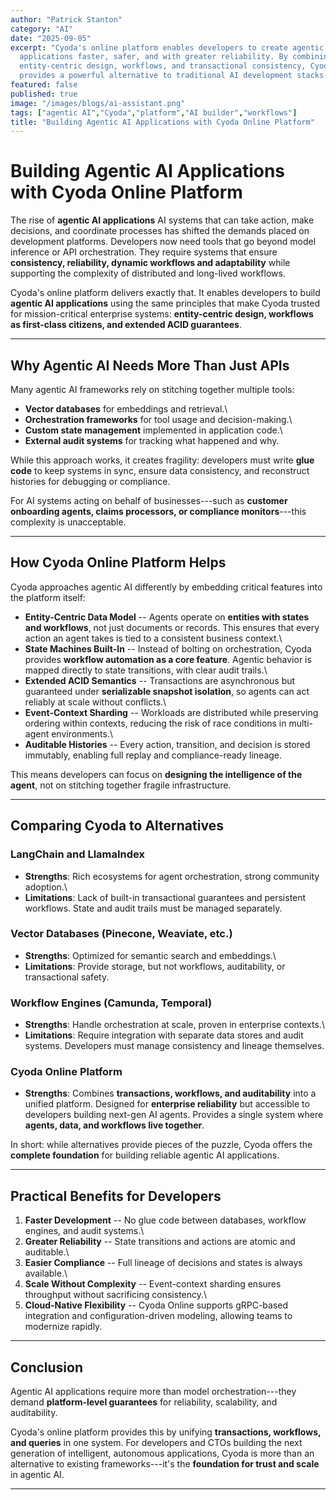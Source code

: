 ```yaml
---
author: "Patrick Stanton"
category: "AI"
date: "2025-09-05"
excerpt: "Cyoda's online platform enables developers to create agentic AI
  applications faster, safer, and with greater reliability. By combining
  entity-centric design, workflows, and transactional consistency, Cyoda
  provides a powerful alternative to traditional AI development stacks."
featured: false
published: true
image: "/images/blogs/ai-assistant.png"
tags: ["agentic AI","Cyoda","platform","AI builder","workflows"]
title: "Building Agentic AI Applications with Cyoda Online Platform"
---
```


# Building Agentic AI Applications with Cyoda Online Platform

The rise of **agentic AI applications** AI systems that can take
action, make decisions, and coordinate processes has shifted the
demands placed on development platforms. Developers now need tools that
go beyond model inference or API orchestration. They require systems
that ensure **consistency, reliability, dynamic workflows and adaptability** while
supporting the complexity of distributed and long-lived workflows.

Cyoda's online platform delivers exactly that. It enables developers to
build **agentic AI applications** using the same principles that make
Cyoda trusted for mission-critical enterprise systems: **entity-centric
design, workflows as first-class citizens, and extended ACID
guarantees**.

------------------------------------------------------------------------

## Why Agentic AI Needs More Than Just APIs

Many agentic AI frameworks rely on stitching together multiple tools:

-   **Vector databases** for embeddings and retrieval.\
-   **Orchestration frameworks** for tool usage and decision-making.\
-   **Custom state management** implemented in application code.\
-   **External audit systems** for tracking what happened and why.

While this approach works, it creates fragility: developers must write
**glue code** to keep systems in sync, ensure data consistency, and
reconstruct histories for debugging or compliance.

For AI systems acting on behalf of businesses---such as **customer
onboarding agents, claims processors, or compliance monitors**---this
complexity is unacceptable.

------------------------------------------------------------------------

## How Cyoda Online Platform Helps

Cyoda approaches agentic AI differently by embedding critical features
into the platform itself:

-   **Entity-Centric Data Model** -- Agents operate on **entities with
    states and workflows**, not just documents or records. This ensures
    that every action an agent takes is tied to a consistent business
    context.\
-   **State Machines Built-In** -- Instead of bolting on orchestration,
    Cyoda provides **workflow automation as a core feature**. Agentic
    behavior is mapped directly to state transitions, with clear audit
    trails.\
-   **Extended ACID Semantics** -- Transactions are asynchronous but
    guaranteed under **serializable snapshot isolation**, so agents can
    act reliably at scale without conflicts.\
-   **Event-Context Sharding** -- Workloads are distributed while
    preserving ordering within contexts, reducing the risk of race
    conditions in multi-agent environments.\
-   **Auditable Histories** -- Every action, transition, and decision is
    stored immutably, enabling full replay and compliance-ready lineage.

This means developers can focus on **designing the intelligence of the
agent**, not on stitching together fragile infrastructure.

------------------------------------------------------------------------

## Comparing Cyoda to Alternatives

### LangChain and LlamaIndex

-   **Strengths**: Rich ecosystems for agent orchestration, strong
    community adoption.\
-   **Limitations**: Lack of built-in transactional guarantees and
    persistent workflows. State and audit trails must be managed
    separately.

### Vector Databases (Pinecone, Weaviate, etc.)

-   **Strengths**: Optimized for semantic search and embeddings.\
-   **Limitations**: Provide storage, but not workflows, auditability,
    or transactional safety.

### Workflow Engines (Camunda, Temporal)

-   **Strengths**: Handle orchestration at scale, proven in enterprise
    contexts.\
-   **Limitations**: Require integration with separate data stores and
    audit systems. Developers must manage consistency and lineage
    themselves.

### Cyoda Online Platform

-   **Strengths**: Combines **transactions, workflows, and
    auditability** into a unified platform. Designed for **enterprise
    reliability** but accessible to developers building next-gen AI
    agents. Provides a single system where **agents, data, and workflows
    live together**.

In short: while alternatives provide pieces of the puzzle, Cyoda offers
the **complete foundation** for building reliable agentic AI
applications.

------------------------------------------------------------------------

## Practical Benefits for Developers

1.  **Faster Development** -- No glue code between databases, workflow
    engines, and audit systems.\
2.  **Greater Reliability** -- State transitions and actions are atomic
    and auditable.\
3.  **Easier Compliance** -- Full lineage of decisions and states is
    always available.\
4.  **Scale Without Complexity** -- Event-context sharding ensures
    throughput without sacrificing consistency.\
5.  **Cloud-Native Flexibility** -- Cyoda Online supports gRPC-based
    integration and configuration-driven modeling, allowing teams to
    modernize rapidly.

------------------------------------------------------------------------

## Conclusion

Agentic AI applications require more than model orchestration---they
demand **platform-level guarantees** for reliability, scalability, and
auditability.

Cyoda's online platform provides this by unifying **transactions,
workflows, and queries** in one system. For developers and CTOs building
the next generation of intelligent, autonomous applications, Cyoda is
more than an alternative to existing frameworks---it's the **foundation
for trust and scale** in agentic AI.

------------------------------------------------------------------------
